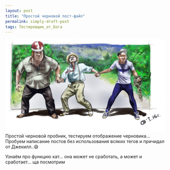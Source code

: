 ```yaml
---
layout: post
title: "Простой черновой пост-файл"
permalink: simply-draft-post
tags: Тестировщик_от_Бога
---
```


![Здесь должна была быть ваша...](./img/img__post/operaziya_bl.jpg)
Простой черновой пробник, тестируем отображение черновика...
Пробуем написание постов без использования всяких тегов и причидал от Джекилл..:smile:

Узнаём про функцию кат... она может не сработать, а может и сработает... ща посмотрим
